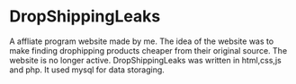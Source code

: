 # DropShippingLeaks
A affliate program website made by me. The idea of the website was to make finding drophipping products cheaper from their original source. The website is no longer active. DropShippingLeaks was written in html,css,js and php. It used mysql for data storaging.
